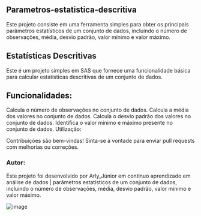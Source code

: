 ## Parametros-estatistica-descritiva
Este projeto consiste em uma ferramenta simples para obter os principais parâmetros estatísticos de um conjunto de dados, incluindo o número de observações, média, desvio padrão, valor mínimo e valor máximo.

## Estatísticas Descritivas
Este é um projeto simples em SAS que fornece uma funcionalidade básica para calcular estatísticas descritivas de um conjunto de dados.

## Funcionalidades:
Calcula o número de observações no conjunto de dados.
Calcula a média dos valores no conjunto de dados.
Calcula o desvio padrão dos valores no conjunto de dados.
Identifica o valor mínimo e máximo presente no conjunto de dados.
Utilização:

Contribuições são bem-vindas! Sinta-se à vontade para enviar pull requests com melhorias ou correções.

### Autor:
Este projeto foi desenvolvido por Arly_Júnior em continuo aprendizado em análise de dados | parâmetros estatísticos de um conjunto de dados, incluindo o número de observações, média, desvio padrão, valor mínimo e valor máximo.



![image](https://github.com/ARLY-LC-JUNIOR/rotina-aprendizado-data-SAS/assets/106846090/4b90ff81-49a5-426e-809c-87464a1a27d9)



